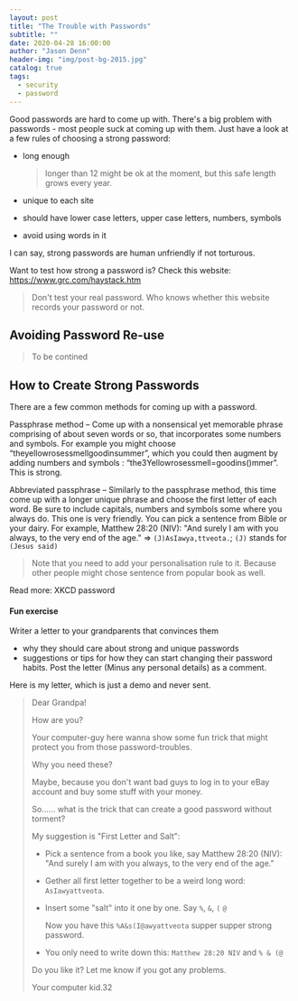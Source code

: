 ```yaml
---
layout: post
title: "The Trouble with Passwords"
subtitle: ""
date: 2020-04-28 16:00:00
author: "Jason Denn"
header-img: "img/post-bg-2015.jpg"
catalog: true
tags:
  - security
  - password
---
```


Good passwords are hard to come up with.
There's a big problem with passwords - most people suck at coming up with them. Just have a look at a few rules of choosing a strong password:

- long enough

  > longer than 12 might be ok at the moment, but this safe length grows every year.

- unique to each site
- should have lower case letters, upper case letters, numbers, symbols
- avoid using words in it

I can say, strong passwords are human unfriendly if not torturous.

Want to test how strong a password is? Check this website: https://www.grc.com/haystack.htm

> Don't test your real password. Who knows whether this website records your password or not.

## Avoiding Password Re-use

> To be contined

## How to Create Strong Passwords

There are a few common methods for coming up with a password.

Passphrase method – Come up with a nonsensical yet memorable phrase comprising of about seven words or so, that incorporates some numbers and symbols. For example you might choose “theyellowrosessmellgoodinsummer”, which you could then augment by adding numbers and symbols : “the3Yellowrosessmell=goodins()mmer”. This is strong.

Abbreviated passphrase – Similarly to the passphrase method, this time come up with a longer unique phrase and choose the first letter of each word. Be sure to include capitals, numbers and symbols some where you always do.
This one is very friendly. You can pick a sentence from Bible or your dairy.
For example, Matthew 28:20 (NIV): "And surely I am with you always, to the very end of the age." => `(J)AsIawya,ttveota.`; `(J)` stands for `(Jesus said)`

> Note that you need to add your personalisation rule to it. Because other people might chose sentence from popular book as well.

Read more: XKCD password

#### Fun exercise

Writer a letter to your grandparents that convinces them

- why they should care about strong and unique passwords
- suggestions or tips for how they can start changing their password habits. Post the letter (Minus any personal details) as a comment.

Here is my letter, which is just a demo and never sent.

> Dear Grandpa!
>
> How are you?
>
> Your computer-guy here wanna show some fun trick that might protect you from those password-troubles.
>
> Why you need these?
>
> Maybe, because you don't want bad guys to log in to your eBay account and buy some stuff with your money.
>
> So...... what is the trick that can create a good password without torment?
>
> My suggestion is "First Letter and Salt":
>
> - Pick a sentence from a book you like, say Matthew 28:20 (NIV): "And surely I am with you always, to the very end of the age."
>
> - Gether all first letter together to be a weird long word: `AsIawyattveota`.
>
> - Insert some "salt" into it one by one. Say `%`, `&`, `(` `@`
>
>   Now you have this `%A&s(I@awyattveota` supper supper strong password.
>
> - You only need to write down this: `Matthew 28:20 NIV` and `% & (@`
>
> Do you like it? Let me know if you got any problems.
>
> Your computer kid.32
